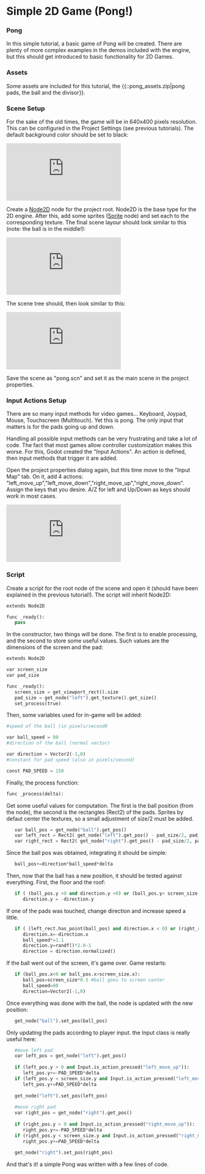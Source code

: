 # Simple 2D Game (Pong!)

### Pong
In this simple tutorial, a basic game of Pong will be created. There are plenty of more complex examples in the demos included with the engine, but this should get introduced to basic functionality for 2D Games.

### Assets

Some assets are included for this tutorial, the {{::pong_assets.zip|pong pads, the ball and the divisor}}.

### Scene Setup

For the sake of the old times, the game will be in 640x400 pixels resolution. This can be configured in the Project Settings (see previous tutorials). The default background color should be set to black:


![](http://www.godotengine.org/wiki/lib/exe/fetch.php?media=clearcolor.png)

Create a [Node2D](class_list/node2d) node for the project root. Node2D is the base type for the 2D engine. After this, add some sprites ([Sprite](class_list/sprite) node) and set each to the corresponding texture. The final scene layour should look similar to this (note: the ball is in the middle!):

![](http://www.godotengine.org/wiki/lib/exe/fetch.php?media=pong_layout.png)

The scene tree should, then look similar to this:

![](http://www.godotengine.org/wiki/lib/exe/fetch.php?media=pong_nodes.png)

Save the scene as "pong.scn" and set it as the main scene in the project properties. 

### Input Actions Setup

There are so many input methods for video games... Keyboard, Joypad, Mouse, Touchscreen (Multitouch). Yet this is pong. The only input that matters is for the pads going up and down.

Handling all possible input methods can be very frustrating and take a lot of code. The fact that most games allow controller customization makes this worse. For this, Godot created the "Input Actions". An action is defined, then input methods that trigger it are added.

Open the project properties dialog again, but this time move to the "Input Map" tab. 
On it, add 4 actions: "left_move_up","left_move_down","right_move_up","right_move_down". Assign the keys that you desire. A/Z for left and Up/Down as keys should work in most cases.

![](http://www.godotengine.org/wiki/lib/exe/fetch.php?media=inputmap.png)


### Script

Create a script for the root node of the scene and open it (should have been explained in the previous tutorial!). The script will inherit Node2D:

```python
extends Node2D

func _ready():
   pass
```

In the constructor, two things will be done. The first is to enable processing, and the second to store some useful values. Such values are the dimensions of the screen and the pad:

```python
extends Node2D

var screen_size
var pad_size

func _ready():
   screen_size = get_viewport_rect().size
   pad_size = get_node("left").get_texture().get_size()
   set_process(true)
```


Then, some variables used for in-game will be added:

```python
#speed of the ball (in pixels/second0

var ball_speed = 80
#direction of the ball (normal vector)

var direction = Vector2(-1,0)
#constant for pad speed (also in pixels/second)

const PAD_SPEED = 150
```

Finally, the process function:

```python
func _process(delta):
```

Get some useful values for computation. The first is the ball position (from the node), the second is the rectangles (Rect2) of the pads. Sprites by defaut center the textures, so a small adjustment of size/2 must be added.

```python
   var ball_pos = get_node("ball").get_pos()
   var left_rect = Rect2( get_node("left").get_pos() - pad_size/2, pad_size )
   var right_rect = Rect2( get_node("right").get_pos() - pad_size/2, pad_size )
```

Since the ball pos was obtained, integrating it should be simple:

```python
   ball_pos+=direction*ball_speed*delta
```

Then, now that the ball has a new position, it should be tested against everything. First, the floor and the roof:

```python
   if ( (ball_pos.y <0 and direction.y <0) or (ball_pos.y> screen_size.y and direction.y>0)):
      direction.y = -direction.y
```

If one of the pads was touched, change direction and increase speed a little.

```python
   if ( (left_rect.has_point(ball_pos) and direction.x < 0) or (right_rect.has_point(ball_pos) and direction.x > 0)):
      direction.x=-direction.x
      ball_speed*=1.1
      direction.y=randf()*2.0-1
      direction = direction.normalized()
```

If the ball went out of the screen, it's game over. Game restarts:

```python
   if (ball_pos.x<0 or ball_pos.x>screen_size.x):
      ball_pos=screen_size*0.5 #ball goes to screen center
      ball_speed=80
      direction=Vector2(-1,0)
```

Once everything was done with the ball, the node is updated with the new position:

```python
   get_node("ball").set_pos(ball_pos)
```

Only updating the pads according to player input. the Input class is really useful here:

```python
   #move left pad 
   var left_pos = get_node("left").get_pos()
   
   if (left_pos.y > 0 and Input.is_action_pressed("left_move_up")):
      left_pos.y+=-PAD_SPEED*delta
   if (left_pos.y < screen_size.y and Input.is_action_pressed("left_move_down")):
      left_pos.y+=PAD_SPEED*delta
      
   get_node("left").set_pos(left_pos)
      
   #move right pad   
   var right_pos = get_node("right").get_pos()
   
   if (right_pos.y > 0 and Input.is_action_pressed("right_move_up")):
      right_pos.y+=-PAD_SPEED*delta
   if (right_pos.y < screen_size.y and Input.is_action_pressed("right_move_down")):
      right_pos.y+=PAD_SPEED*delta
      
   get_node("right").set_pos(right_pos)
```   

And that's it! a simple Pong was written with a few lines of code.
